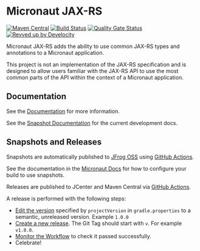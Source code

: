 # Micronaut JAX-RS

[![Maven Central](https://img.shields.io/maven-central/v/io.micronaut.jaxrs/micronaut-jaxrs-server.svg?label=Maven%20Central)](https://search.maven.org/search?q=g:%22io.micronaut.jaxrs%22%20AND%20a:%22micronaut-jaxrs-server%22)
[![Build Status](https://github.com/micronaut-projects/micronaut-jaxrs/workflows/Java%20CI/badge.svg)](https://github.com/micronaut-projects/micronaut-jaxrs/actions)
[![Quality Gate Status](https://sonarcloud.io/api/project_badges/measure?project=micronaut-projects_micronaut-jaxrs&metric=alert_status)](https://sonarcloud.io/summary/new_code?id=micronaut-projects_micronaut-jaxrs)
[![Revved up by Develocity](https://img.shields.io/badge/Revved%20up%20by-Develocity-06A0CE?logo=Gradle&labelColor=02303A)](https://ge.micronaut.io/scans)

Micronaut JAX-RS adds the ability to use common JAX-RS types and annotations to a Micronaut application.

This project is not an implementation of the JAX-RS specification and is designed to allow users familiar with the JAX-RS API to use the most common parts of the API within the context of a Micronaut application.

## Documentation

See the [Documentation](https://micronaut-projects.github.io/micronaut-jaxrs/latest/guide/) for more information.

See the [Snapshot Documentation](https://micronaut-projects.github.io/micronaut-jaxrs/snapshot/guide/) for the current development docs.

## Snapshots and Releases

Snapshots are automatically published to [JFrog OSS](https://oss.jfrog.org/artifactory/oss-snapshot-local/) using [GitHub Actions](https://github.com/micronaut-projects/micronaut-jaxrs/actions).

See the documentation in the [Micronaut Docs](https://docs.micronaut.io/latest/guide/index.html#usingsnapshots) for how to configure your build to use snapshots.

Releases are published to JCenter and Maven Central via [GitHub Actions](https://github.com/micronaut-projects/micronaut-jaxrs/actions).

A release is performed with the following steps:

- [Edit the version](https://github.com/micronaut-projects/micronaut-jaxrs/edit/master/gradle.properties) specified by `projectVersion` in `gradle.properties` to a semantic, unreleased version. Example `1.0.0`
- [Create a new release](https://github.com/micronaut-projects/micronaut-jaxrs/releases/new). The Git Tag should start with `v`. For example `v1.0.0`.
- [Monitor the Workflow](https://github.com/micronaut-projects/micronaut-jaxrs/actions?query=workflow%3ARelease) to check it passed successfully.
- Celebrate!
